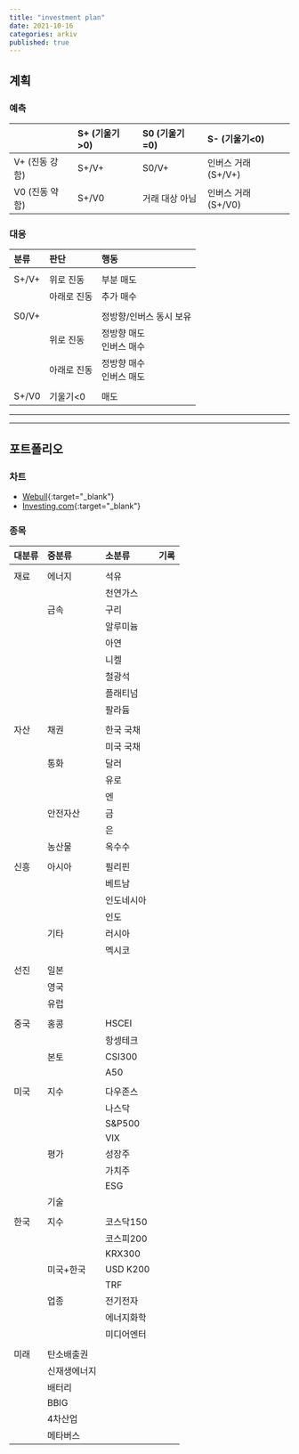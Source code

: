 ```yaml
---
title: "investment plan"
date: 2021-10-16
categories: arkiv
published: true
---
```


## 계획

### 예측

|                | S+ (기울기>0)   | S0 (기울기=0)   | S- (기울기<0)         |
| :------------- | :------------ | :------------- | :------------------ |
| V+ (진동 강함)   | S+/V+         | S0/V+          | 인버스 거래 (S+/V+)    |
| V0 (진동 약함)   | S+/V0         | 거래 대상 아님    | 인버스 거래 (S+/V0)    |

### 대응

| 분류      | 판단          | 행동                      |
| :-       | :-           | :-                       |
| | | |
| S+/V+    | 위로 진동      | 부분 매도                  |
|          | 아래로 진동     | 추가 매수                 |
| | | |
| S0/V+    |              | 정방향/인버스 동시 보유       |
|          | 위로 진동      | 정방향 매도<br>인버스 매수    |
|          | 아래로 진동     | 정방향 매수<br>인버스 매도    |
| | | | 
| S+/V0    | 기울기<0       | 매도                     |

***
***

## 포트폴리오

### 차트

- [Webull](https://app.webull.com/trade){:target="_blank"}
- [Investing.com](https://www.investing.com/markets/){:target="_blank"}

### 종목

| 대분류   | 중분류         | 소분류        | 기록               |
| :-----  | :----------- | :---------   | :-                |
| | | | |
| 재료     | 에너지         | 석유         |                   |
|         |               | 천연가스      |                   |
|         | 금속           | 구리         |                   |
|         |               | 알루미늄      |                   |
|         |               | 아연         |                   |
|         |               | 니켈         |                   |
|         |               | 철광석        |                   |
|         |               | 플래티넘       |                   |
|         |               | 팔라듐         |                   |
| | | | |
| 자산     | 채권           | 한국 국채     |                   |
|         |               | 미국 국채     |                   |
|         | 통화           | 달러         |                   |
|         |               | 유로         |                   |
|         |               | 엔           |                   |
|         | 안전자산         | 금          |                   |
|         |                | 은          |                   |
|         | 농산물           | 옥수수       |                   |
| | | | |
| 신흥     | 아시아         | 필리핀        |                   |
|         |               | 베트남        |                   |
|         |               | 인도네시아     |                   |
|         |               | 인도          |                   |
|         | 기타           | 러시아         |                   |
|         |               | 멕시코         |                   |
| | | | |
| 선진     | 일본           |             |                   |
|         | 영국           |             |                   |
|         | 유럽           |             |                   |
| | | | |
| 중국     | 홍콩           | HSCEI       |                   |
|         |               | 항셍테크      |                   |
|         | 본토           | CSI300      |                   |
|         |               | A50         |                   |
| | | | |
| 미국     | 지수          | 다우존스       |                   |
|         |              | 나스닥         |                   |
|         |              | S&P500        |                   |
|         |              | VIX           |                   |
|         | 평가          | 성장주          |                   |
|         |              | 가치주          |                   |
|         |              | ESG            |                   |
|         | 기술          |                 |                  |
| | | | |
| 한국     | 지수          | 코스닥150      |                   |
|         |              | 코스피200      |                   |
|         |              | KRX300        |                   |
|         | 미국+한국       | USD K200     |                   |
|         |               | TRF          |                   |
|         | 업종           | 전기전자        |                   |
|         |               | 에너지화학       |                   |
|         |               | 미디어엔터       |                   |
| | | | |
| 미래     | 탄소배출권      |              |                   |
|         | 신재생에너지     |              |                   |
|         | 배터리          |              |                   |
|         | BBIG           |              |                   |
|         | 4차산업          |              |                   |
|         | 메타버스          |              |                   |
